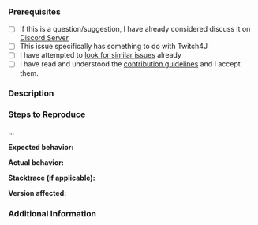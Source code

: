<!--
	Thanks to using Twitch4J
 	Before you submit pull request/issue read Contributing guidelines.
 	We do not anwser the questions. If you have ask, go to https://discord.gg/FQ5vgW3
 	Issue is not a place for questions and spam.
-->

### Prerequisites
* [ ] If this is a question/suggestion, I have already considered discuss it on [Discord Server](https://discord.gg/FQ5vgW3)
* [ ] This issue specifically has something to do with Twitch4J
* [ ] I have attempted to [look for similar issues](https://github.com/twitch4j/twitch4j/issues) already
* [ ] I have read and understood the [contribution guidelines](https://github.com/twitch4j/twitch4j/blob/master/.github/CONTRIBUTING.md) and I accept them.

<!-- Without marking last checkbox, your issue will be declined -->

### Description
<!--
	Here is your description. Providing much more information helps out fixing 
	or reproduce your problemas fast as possible.
	For providing codes or stacktraces, consider adding them using a tripple backquotes '```' between.
	It will be better readable for us.
-->

### Steps to Reproduce
<!-- 
	Your reproduction steps. What you need to reproduce. Step by step explain it.
	
	ex.
	
1. [First step]
2. [Second step]
-->

...

**Expected behavior:** 
<!-- What was supposed to happen -->
**Actual behavior:** 
<!-- What actually happened -->
**Stacktrace (if applicable):** 
<!-- link to the stacktrace or block code using tipple backquotes -->
**Version affected:** 
<!-- The version/commit you are using -->

### Additional Information 
<!-- Any other information that may be able to help me with the problem. Remove them it is not necercarly. -->
